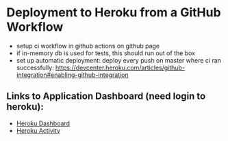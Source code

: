 # Deployment to Heroku from a GitHub Workflow

* setup ci workflow in github actions on github page
* if in-memory db is used for tests, this should run out of the box
* set up automatic deployment: deploy every push on master where ci ran successfully:
https://devcenter.heroku.com/articles/github-integration#enabling-github-integration


## Links to Application Dashboard (need login to heroku):
* [Heroku Dashboard](https://dashboard.heroku.com/apps/wtat1-module-handbook)
* [Heroku Activity](https://dashboard.heroku.com/apps/wtat1-module-handbook/activity)